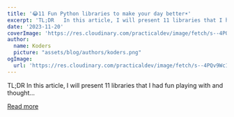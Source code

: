 ```yaml
---
title: '😂11 Fun Python libraries to make your day better☀️'
excerpt: 'TL;DR   In this article, I will present 11 libraries that I had fun playing with and thought...'
date: '2023-11-20'
coverImage: 'https://res.cloudinary.com/practicaldev/image/fetch/s--4PQv9Wc1--/c_imagga_scale,f_auto,fl_progressive,h_420,q_66,w_1000/https://dev-to-uploads.s3.amazonaws.com/uploads/articles/lng02bkl9qwdiae5j29v.gif'
author:
  name: Koders
  picture: "assets/blog/authors/koders.png"
ogImage:
  url: 'https://res.cloudinary.com/practicaldev/image/fetch/s--4PQv9Wc1--/c_imagga_scale,f_auto,fl_progressive,h_420,q_66,w_1000/https://dev-to-uploads.s3.amazonaws.com/uploads/articles/lng02bkl9qwdiae5j29v.gif'
---
```


TL;DR   In this article, I will present 11 libraries that I had fun playing with and thought...

[Read more](https://dev.to/taipy/11-fun-python-libraries-to-make-your-day-better-4gpc)
